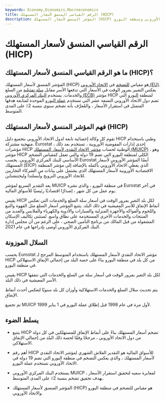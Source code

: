 ```yaml
---
keywords: Economy,Economics,Macroeconomics
title: الرقم القياسي المنسق لأسعار المستهلك (HICP)
description: المؤشر المنسق لأسعار المستهلك (HICP) هو مقياس لتضخم أسعار المستهلك في الاتحاد الأوروبي ومنطقة اليورو.
---
```


# الرقم القياسي المنسق لأسعار المستهلك (HICP)
## ما هو الرقم القياسي المنسق لأسعار المستهلك (HICP)؟

المؤشر المنسق لأسعار المستهلك (HICP) هو مقياس [للتضخم](/inflation) في [الاتحاد الأوروبي (EU)](/europeanunion). يعكس التغيير بمرور الوقت في الأسعار التي تدفعها الأسر مقابل [سلة تمثيلية](/basket) من السلع والخدمات. يستخدم [البنك المركزي الأوروبي (ECB)](/europeancentralbank) مؤشر HICP لمنطقة [اليورو](/eurozone) التي تضم دول الاتحاد الأوروبي التسعة عشر التي تستخدم [عملة اليورو](/euro) الموحدة لمتابعة هدفها المتمثل في استقرار الأسعار ، والمُعرَّف بأنه تضخم سنوي بنسبة 2٪ على المدى المتوسط.

## فهم المؤشر المنسق لأسعار المستهلك (HICP)

تقوم كل وكالة إحصائية تابعة لدول الاتحاد الأوروبي بتجميع دليل HICP وطني باستخدام منهجية مشتركة. Eurostat ، إحدى إدارات المفوضية الأوروبية ، تستخدم بعد ذلك مؤشرات HICP الوطنية لحساب [مؤشر الاتحاد النقدي لأسعار المستهلك (MUICP)](/muicp) ، وهو مؤشر HICP الكلي لمنطقة اليورو التي تضم 19 دولة والتي تعمل كمقياس التضخم الأساسي للبنك المركزي الأوروبي. يحسب Eurostat أيضًا المؤشر الأوروبي لأسعار المستهلك (EICP) الذي يغطي الاتحاد الأوروبي بأكمله بالإضافة إلى مؤشر المنطقة الاقتصادية الأوروبية لأسعار المستهلك الذي يشتمل على بيانات من الشركاء التجاريين للاتحاد الأوروبي النرويج وأيسلندا وليختنشتاين.

يعد التقدير السريع لمؤشر MUICP في منطقة اليورو ، والذي نشره Eurostat في آخر يوم عمل من كل شهر ، إصدارًا اقتصاديًا رئيسيًا للأسواق المالية.

يقيس HICP لكل بلد التغير بمرور الوقت في أسعار سلة السلع والخدمات التي تعكس أنماط الإنفاق للأسر المعيشية في ذلك البلد. يتتبع المؤشر أسعار السلع مثل القهوة والتبغ واللحوم والفواكه والأجهزة المنزلية والسيارات والأدوية والكهرباء والملابس والعديد من المنتجات والخدمات الأخرى المستخدمة على نطاق واسع. تُستثنى تكاليف الإسكان المشغولة من قبل المالك من برنامج التأمين الصحي ، على الرغم من أن مجلس إدارة البنك المركزي الأوروبي أوصى بإدراجها في عام 2021.

## السلال الموزونة

يحسب Eurostat مؤشر الاتحاد النقدي لأسعار المستهلك باستخدام المتوسط المرجح لـ HICP من كل بلد في منطقة اليورو بناءً على حصة البلد من إجمالي الإنفاق الاستهلاكي في منطقة اليورو.

يقيس HICP لكل بلد التغير بمرور الوقت في أسعار سلة من السلع والخدمات التي تنفقها الأسر المعيشية في ذلك البلد.

يتم تحديث سلال السلع والخدمات الاستهلاكية وأوزان كل بلد سنويًا لتعكس أحدث أنماط الإنفاق.

تم تجميع MUICP لأول مرة في عام 1998 قبل إطلاق عملة اليورو في 1 يناير 1999.

## يسلط الضوء

- يتتبع HICP تضخم أسعار المستهلك بناءً على أنماط الإنفاق للمستهلكين في كل دولة من دول الاتحاد الأوروبي ، مرجحًا وفقًا لحصة ذلك البلد من إجمالي الإنفاق الاستهلاكي.

- أهم رقم HICP للأسواق المالية هو التقدير الفلاش الشهري لمؤشر الاتحاد النقدي لأسعار المستهلك ، والذي يعكس التضخم في منطقة اليورو التي تضم 19 دولة في الاتحاد الأوروبي تستخدم عملة اليورو.

- يستخدم البنك المركزي الأوروبي MUICP لمعايرة سعيه لتحقيق استقرار الأسعار ، بهدف تحقيق تضخم بنسبة 2٪ على المدى المتوسط.

- المؤشر المنسق لأسعار المستهلك (HICP) هو مقياس للتضخم في منطقة اليورو والاتحاد الأوروبي.

